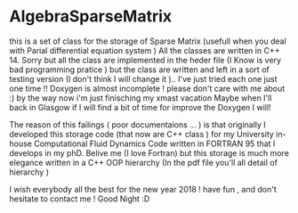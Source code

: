 # AlgebraSparseMatrix

this is a set of class for the storage of Sparse Matrix (usefull when you deal with Parial differential equation system ) All the classes are written in C++ 14. Sorry but all the class are implemented in the heder file 
(I Know is very bad programming pratice ) but the class are written and left in a sort of testing version (I don't think I will change it ).. I've just tried each one just one time !!
Doxygen is almost incomplete ! please don't care with me about :) by the way now i'm just finisching my xmast vacation Maybe when I'll back in Glasgow if I will find a bit of time for improve the Doxygen I will!

The reason of this failings ( poor documentaions ... )  is that originally I developed this storage code (that now are C++ class ) for my University in-house Computational Fluid Dynamics Code written 
in FORTRAN 95 that I develops in my phD. 
Belive me (I love Fortran) but this storage is much more elegance written in a C++ OOP hierarchy (In the pdf file you'll all detail of hierarchy )



I wish everybody all the best for the new year 2018 ! have fun , and don't hesitate to contact me ! 
Good Night :D
